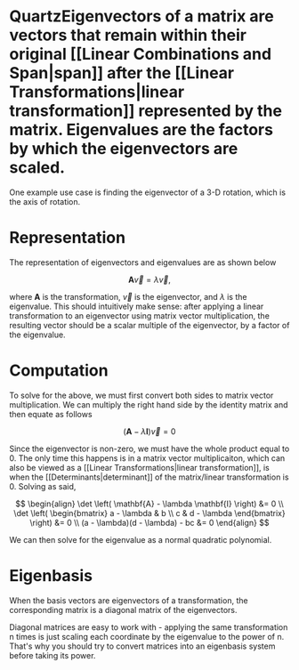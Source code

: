 # [](https://github.com/jackyzha0/quartz#quartz)

# Quartz**Eigenvectors** of a matrix are vectors that remain within their original [[Linear Combinations and Span|span]] after the [[Linear Transformations|linear transformation]] represented by the matrix. **Eigenvalues** are the factors by which the eigenvectors are scaled.

One example use case is finding the eigenvector of a 3-D rotation, which is the axis of rotation. 

# Representation

The representation of eigenvectors and eigenvalues are as shown below

$$
\mathbf{A}\vec{v} = \lambda \vec{v},
$$

where $\mathbf{A}$ is the transformation, $\vec{v}$ is the eigenvector, and $\lambda$ is the eigenvalue. This should intuitively make sense: after applying a linear transformation to an eigenvector using matrix vector multiplication, the resulting vector should be a scalar multiple of the eigenvector, by a factor of the eigenvalue.

# Computation

To solve for the above, we must first convert both sides to matrix vector multiplication. We can multiply the right hand side by the identity matrix and then equate as follows

$$
(\mathbf{A} - \lambda \mathbf{I})\vec{v} = 0
$$

Since the eigenvector is non-zero, we must have the whole product equal to 0. The only time this happens is in a matrix vector multiplicaiton, which can also be viewed as a [[Linear Transformations|linear transformation]], is when the [[Determinants|determinant]] of the matrix/linear transformation is 0. Solving as said,

$$
\begin{align}
\det \left( \mathbf{A} - \lambda \mathbf{I} \right) &= 0 \\
\det \left( \begin{bmatrix}
a - \lambda & b \\
c & d - \lambda
\end{bmatrix} \right) &= 0 \\
(a - \lambda)(d - \lambda) - bc &= 0
\end{align}
$$

We can then solve for the eigenvalue as a normal quadratic polynomial.

# Eigenbasis

When the basis vectors are eigenvectors of a transformation, the corresponding matrix is a diagonal matrix of the eigenvectors. 

Diagonal matrices are easy to work with - applying the same transformation n times is just scaling each coordinate by the eigenvalue to the power of n. That's why you should try to convert matrices into an eigenbasis system before taking its power.